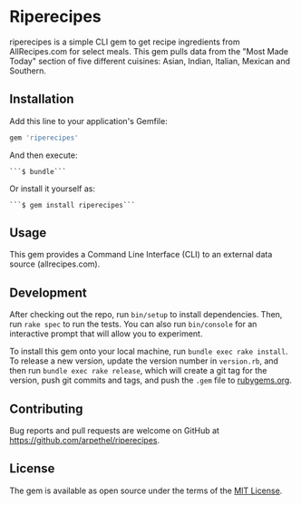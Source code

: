 # Riperecipes

riperecipes is a simple CLI gem to get recipe ingredients from AllRecipes.com for select meals. This gem pulls
data from the "Most Made Today" section of five different cuisines: Asian, Indian, Italian, Mexican and Southern.

## Installation

Add this line to your application's Gemfile:

```ruby
gem 'riperecipes'
```

And then execute:

    ```$ bundle```

Or install it yourself as:

    ```$ gem install riperecipes```

## Usage

This gem provides a Command Line Interface (CLI) to an external data source (allrecipes.com).

## Development

After checking out the repo, run `bin/setup` to install dependencies. Then, run `rake spec` to run the tests. You can also run `bin/console` for an interactive prompt that will allow you to experiment.

To install this gem onto your local machine, run `bundle exec rake install`. To release a new version, update the version number in `version.rb`, and then run `bundle exec rake release`, which will create a git tag for the version, push git commits and tags, and push the `.gem` file to [rubygems.org](https://rubygems.org).

## Contributing

Bug reports and pull requests are welcome on GitHub at https://github.com/arpethel/riperecipes.

## License

The gem is available as open source under the terms of the [MIT License](https://opensource.org/licenses/MIT).
